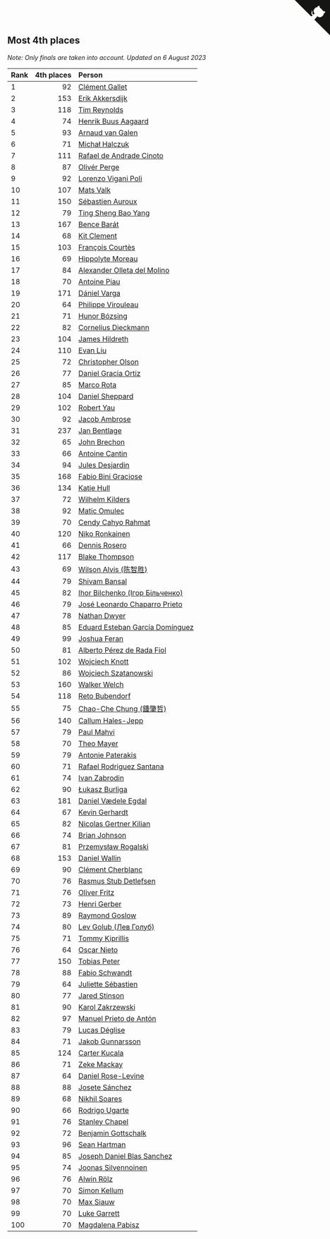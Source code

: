 ## Most 4th places

*Note: Only finals are taken into account.*
*Updated on  6 August 2023*

| Rank | 4th places | Person |
| :--- | ---: | :--- |
| 1 | 92 | [Clément Gallet](https://www.worldcubeassociation.org/persons/2004GALL02) |
| 2 | 153 | [Erik Akkersdijk](https://www.worldcubeassociation.org/persons/2005AKKE01) |
| 3 | 118 | [Tim Reynolds](https://www.worldcubeassociation.org/persons/2005REYN01) |
| 4 | 74 | [Henrik Buus Aagaard](https://www.worldcubeassociation.org/persons/2006BUUS01) |
| 5 | 93 | [Arnaud van Galen](https://www.worldcubeassociation.org/persons/2006GALE01) |
| 6 | 71 | [Michał Halczuk](https://www.worldcubeassociation.org/persons/2006HALC01) |
| 7 | 111 | [Rafael de Andrade Cinoto](https://www.worldcubeassociation.org/persons/2007CINO01) |
| 8 | 87 | [Olivér Perge](https://www.worldcubeassociation.org/persons/2007PERG01) |
| 9 | 92 | [Lorenzo Vigani Poli](https://www.worldcubeassociation.org/persons/2007POLI01) |
| 10 | 107 | [Mats Valk](https://www.worldcubeassociation.org/persons/2007VALK01) |
| 11 | 150 | [Sébastien Auroux](https://www.worldcubeassociation.org/persons/2008AURO01) |
| 12 | 79 | [Ting Sheng Bao Yang](https://www.worldcubeassociation.org/persons/2008BAOY01) |
| 13 | 167 | [Bence Barát](https://www.worldcubeassociation.org/persons/2008BARA01) |
| 14 | 68 | [Kit Clement](https://www.worldcubeassociation.org/persons/2008CLEM01) |
| 15 | 103 | [François Courtès](https://www.worldcubeassociation.org/persons/2008COUR01) |
| 16 | 69 | [Hippolyte Moreau](https://www.worldcubeassociation.org/persons/2008MORE02) |
| 17 | 84 | [Alexander Olleta del Molino](https://www.worldcubeassociation.org/persons/2008OLLE01) |
| 18 | 70 | [Antoine Piau](https://www.worldcubeassociation.org/persons/2008PIAU01) |
| 19 | 171 | [Dániel Varga](https://www.worldcubeassociation.org/persons/2008VARG01) |
| 20 | 64 | [Philippe Virouleau](https://www.worldcubeassociation.org/persons/2008VIRO01) |
| 21 | 71 | [Hunor Bózsing](https://www.worldcubeassociation.org/persons/2009BOZS01) |
| 22 | 82 | [Cornelius Dieckmann](https://www.worldcubeassociation.org/persons/2009DIEC01) |
| 23 | 104 | [James Hildreth](https://www.worldcubeassociation.org/persons/2009HILD01) |
| 24 | 110 | [Evan Liu](https://www.worldcubeassociation.org/persons/2009LIUE01) |
| 25 | 72 | [Christopher Olson](https://www.worldcubeassociation.org/persons/2009OLSO01) |
| 26 | 77 | [Daniel Gracia Ortiz](https://www.worldcubeassociation.org/persons/2009ORTI01) |
| 27 | 85 | [Marco Rota](https://www.worldcubeassociation.org/persons/2009ROTA01) |
| 28 | 104 | [Daniel Sheppard](https://www.worldcubeassociation.org/persons/2009SHEP01) |
| 29 | 102 | [Robert Yau](https://www.worldcubeassociation.org/persons/2009YAUR01) |
| 30 | 92 | [Jacob Ambrose](https://www.worldcubeassociation.org/persons/2010AMBR01) |
| 31 | 237 | [Jan Bentlage](https://www.worldcubeassociation.org/persons/2010BENT01) |
| 32 | 65 | [John Brechon](https://www.worldcubeassociation.org/persons/2010BREC01) |
| 33 | 66 | [Antoine Cantin](https://www.worldcubeassociation.org/persons/2010CANT02) |
| 34 | 94 | [Jules Desjardin](https://www.worldcubeassociation.org/persons/2010DESJ01) |
| 35 | 168 | [Fabio Bini Graciose](https://www.worldcubeassociation.org/persons/2010GRAC02) |
| 36 | 134 | [Katie Hull](https://www.worldcubeassociation.org/persons/2010HULL01) |
| 37 | 72 | [Wilhelm Kilders](https://www.worldcubeassociation.org/persons/2010KILD02) |
| 38 | 92 | [Matic Omulec](https://www.worldcubeassociation.org/persons/2010OMUL02) |
| 39 | 70 | [Cendy Cahyo Rahmat](https://www.worldcubeassociation.org/persons/2010RAHM02) |
| 40 | 120 | [Niko Ronkainen](https://www.worldcubeassociation.org/persons/2010RONK01) |
| 41 | 66 | [Dennis Rosero](https://www.worldcubeassociation.org/persons/2010ROSE03) |
| 42 | 117 | [Blake Thompson](https://www.worldcubeassociation.org/persons/2010THOM03) |
| 43 | 69 | [Wilson Alvis (陈智胜)](https://www.worldcubeassociation.org/persons/2011ALVI01) |
| 44 | 79 | [Shivam Bansal](https://www.worldcubeassociation.org/persons/2011BANS02) |
| 45 | 82 | [Ihor Bilchenko (Ігор Більченко)](https://www.worldcubeassociation.org/persons/2011BILC01) |
| 46 | 79 | [José Leonardo Chaparro Prieto](https://www.worldcubeassociation.org/persons/2011CHAP01) |
| 47 | 78 | [Nathan Dwyer](https://www.worldcubeassociation.org/persons/2011DWYE02) |
| 48 | 85 | [Eduard Esteban García Domínguez](https://www.worldcubeassociation.org/persons/2011EDUA01) |
| 49 | 99 | [Joshua Feran](https://www.worldcubeassociation.org/persons/2011FERA01) |
| 50 | 81 | [Alberto Pérez de Rada Fiol](https://www.worldcubeassociation.org/persons/2011FIOL01) |
| 51 | 102 | [Wojciech Knott](https://www.worldcubeassociation.org/persons/2011KNOT01) |
| 52 | 86 | [Wojciech Szatanowski](https://www.worldcubeassociation.org/persons/2011SZAT01) |
| 53 | 160 | [Walker Welch](https://www.worldcubeassociation.org/persons/2011WELC01) |
| 54 | 118 | [Reto Bubendorf](https://www.worldcubeassociation.org/persons/2012BUBE01) |
| 55 | 75 | [Chao-Che Chung (鍾肇哲)](https://www.worldcubeassociation.org/persons/2012CHON03) |
| 56 | 140 | [Callum Hales-Jepp](https://www.worldcubeassociation.org/persons/2012HALE01) |
| 57 | 79 | [Paul Mahvi](https://www.worldcubeassociation.org/persons/2012MAHV01) |
| 58 | 70 | [Theo Mayer](https://www.worldcubeassociation.org/persons/2012MAYE01) |
| 59 | 79 | [Antonie Paterakis](https://www.worldcubeassociation.org/persons/2012PATE01) |
| 60 | 71 | [Rafael Rodriguez Santana](https://www.worldcubeassociation.org/persons/2012SANT12) |
| 61 | 74 | [Ivan Zabrodin](https://www.worldcubeassociation.org/persons/2012ZABR01) |
| 62 | 90 | [Łukasz Burliga](https://www.worldcubeassociation.org/persons/2013BURL01) |
| 63 | 181 | [Daniel Vædele Egdal](https://www.worldcubeassociation.org/persons/2013EGDA01) |
| 64 | 67 | [Kevin Gerhardt](https://www.worldcubeassociation.org/persons/2013GERH01) |
| 65 | 82 | [Nicolas Gertner Kilian](https://www.worldcubeassociation.org/persons/2013GERT01) |
| 66 | 74 | [Brian Johnson](https://www.worldcubeassociation.org/persons/2013JOHN10) |
| 67 | 81 | [Przemysław Rogalski](https://www.worldcubeassociation.org/persons/2013ROGA02) |
| 68 | 153 | [Daniel Wallin](https://www.worldcubeassociation.org/persons/2013WALL03) |
| 69 | 90 | [Clément Cherblanc](https://www.worldcubeassociation.org/persons/2014CHER05) |
| 70 | 76 | [Rasmus Stub Detlefsen](https://www.worldcubeassociation.org/persons/2014DETL01) |
| 71 | 76 | [Oliver Fritz](https://www.worldcubeassociation.org/persons/2014FRIT02) |
| 72 | 73 | [Henri Gerber](https://www.worldcubeassociation.org/persons/2014GERB01) |
| 73 | 89 | [Raymond Goslow](https://www.worldcubeassociation.org/persons/2014GOSL01) |
| 74 | 80 | [Lev Golub (Лев Голуб)](https://www.worldcubeassociation.org/persons/2014HOLU01) |
| 75 | 71 | [Tommy Kiprillis](https://www.worldcubeassociation.org/persons/2014KIPR01) |
| 76 | 64 | [Oscar Nieto](https://www.worldcubeassociation.org/persons/2014NIET03) |
| 77 | 150 | [Tobias Peter](https://www.worldcubeassociation.org/persons/2014PETE03) |
| 78 | 88 | [Fabio Schwandt](https://www.worldcubeassociation.org/persons/2014SCHW02) |
| 79 | 64 | [Juliette Sébastien](https://www.worldcubeassociation.org/persons/2014SEBA01) |
| 80 | 77 | [Jared Stinson](https://www.worldcubeassociation.org/persons/2014STIN01) |
| 81 | 90 | [Karol Zakrzewski](https://www.worldcubeassociation.org/persons/2014ZAKR01) |
| 82 | 97 | [Manuel Prieto de Antón](https://www.worldcubeassociation.org/persons/2015ANTO04) |
| 83 | 79 | [Lucas Déglise](https://www.worldcubeassociation.org/persons/2015DEGL01) |
| 84 | 71 | [Jakob Gunnarsson](https://www.worldcubeassociation.org/persons/2015GUNN01) |
| 85 | 124 | [Carter Kucala](https://www.worldcubeassociation.org/persons/2015KUCA01) |
| 86 | 71 | [Zeke Mackay](https://www.worldcubeassociation.org/persons/2015MACK06) |
| 87 | 64 | [Daniel Rose-Levine](https://www.worldcubeassociation.org/persons/2015ROSE01) |
| 88 | 88 | [Josete Sánchez](https://www.worldcubeassociation.org/persons/2015SANC18) |
| 89 | 68 | [Nikhil Soares](https://www.worldcubeassociation.org/persons/2015SOAR01) |
| 90 | 66 | [Rodrigo Ugarte](https://www.worldcubeassociation.org/persons/2015UGAR01) |
| 91 | 76 | [Stanley Chapel](https://www.worldcubeassociation.org/persons/2016CHAP04) |
| 92 | 72 | [Benjamin Gottschalk](https://www.worldcubeassociation.org/persons/2016GOTT01) |
| 93 | 96 | [Sean Hartman](https://www.worldcubeassociation.org/persons/2016HART02) |
| 94 | 85 | [Joseph Daniel Blas Sanchez](https://www.worldcubeassociation.org/persons/2016SANC08) |
| 95 | 74 | [Joonas Silvennoinen](https://www.worldcubeassociation.org/persons/2016SILV07) |
| 96 | 76 | [Alwin Rölz](https://www.worldcubeassociation.org/persons/2016ROLZ01) |
| 97 | 70 | [Simon Kellum](https://www.worldcubeassociation.org/persons/2016KELL12) |
| 98 | 70 | [Max Siauw](https://www.worldcubeassociation.org/persons/2017SIAU02) |
| 99 | 70 | [Luke Garrett](https://www.worldcubeassociation.org/persons/2017GARR05) |
| 100 | 70 | [Magdalena Pabisz](https://www.worldcubeassociation.org/persons/2017PABI01) |


<a href="https://github.com/JustinTimeCuber/wca_statistics" class="github-corner" aria-label="View source on Github"><svg width="80" height="80" viewBox="0 0 250 250" style="fill:#151513; color:#fff; position: absolute; top: 0; border: 0; right: 0;" aria-hidden="true"><path d="M0,0 L115,115 L130,115 L142,142 L250,250 L250,0 Z"></path><path d="M128.3,109.0 C113.8,99.7 119.0,89.6 119.0,89.6 C122.0,82.7 120.5,78.6 120.5,78.6 C119.2,72.0 123.4,76.3 123.4,76.3 C127.3,80.9 125.5,87.3 125.5,87.3 C122.9,97.6 130.6,101.9 134.4,103.2" fill="currentColor" style="transform-origin: 130px 106px;" class="octo-arm"></path><path d="M115.0,115.0 C114.9,115.1 118.7,116.5 119.8,115.4 L133.7,101.6 C136.9,99.2 139.9,98.4 142.2,98.6 C133.8,88.0 127.5,74.4 143.8,58.0 C148.5,53.4 154.0,51.2 159.7,51.0 C160.3,49.4 163.2,43.6 171.4,40.1 C171.4,40.1 176.1,42.5 178.8,56.2 C183.1,58.6 187.2,61.8 190.9,65.4 C194.5,69.0 197.7,73.2 200.1,77.6 C213.8,80.2 216.3,84.9 216.3,84.9 C212.7,93.1 206.9,96.0 205.4,96.6 C205.1,102.4 203.0,107.8 198.3,112.5 C181.9,128.9 168.3,122.5 157.7,114.1 C157.9,116.9 156.7,120.9 152.7,124.9 L141.0,136.5 C139.8,137.7 141.6,141.9 141.8,141.8 Z" fill="currentColor" class="octo-body"></path></svg></a><style>.github-corner:hover .octo-arm{animation:octocat-wave 560ms ease-in-out}@keyframes octocat-wave{0%,100%{transform:rotate(0)}20%,60%{transform:rotate(-25deg)}40%,80%{transform:rotate(10deg)}}@media (max-width:500px){.github-corner:hover .octo-arm{animation:none}.github-corner .octo-arm{animation:octocat-wave 560ms ease-in-out}}</style>
